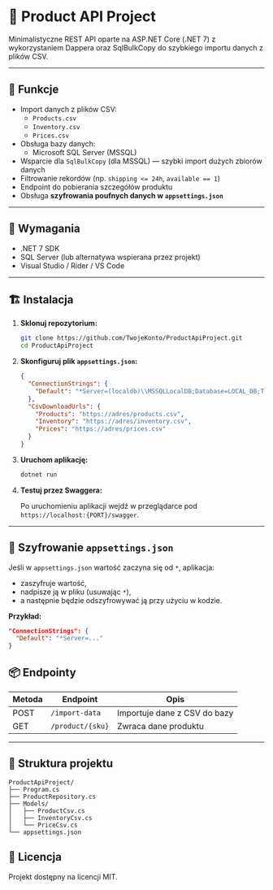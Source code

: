 # 🧩 Product API Project

Minimalistyczne REST API oparte na ASP.NET Core (.NET 7) z wykorzystaniem Dappera oraz SqlBulkCopy do szybkiego importu danych z plików CSV.

---

## 🚀 Funkcje

- Import danych z plików CSV:
  - `Products.csv`
  - `Inventory.csv`
  - `Prices.csv`
- Obsługa bazy danych:
  - Microsoft SQL Server (MSSQL)
- Wsparcie dla `SqlBulkCopy` (dla MSSQL) — szybki import dużych zbiorów danych
- Filtrowanie rekordów (np. `shipping <= 24h`, `available == 1`)
- Endpoint do pobierania szczegółów produktu
- Obsługa **szyfrowania poufnych danych w `appsettings.json`**

---

## 🔧 Wymagania

- .NET 7 SDK
- SQL Server (lub alternatywa wspierana przez projekt)
- Visual Studio / Rider / VS Code

---

## 🏗️ Instalacja

1. **Sklonuj repozytorium:**

   ```bash
   git clone https://github.com/TwojeKonto/ProductApiProject.git
   cd ProductApiProject
   ```

2. **Skonfiguruj plik `appsettings.json`:**

   ```json
   {
     "ConnectionStrings": {
       "Default": "*Server=(localdb)\\MSSQLLocalDB;Database=LOCAL_DB;Trusted_Connection=True;"
     },
     "CsvDownloadUrls": {
       "Products": "https://adres/products.csv",
       "Inventory": "https://adres/inventory.csv",
       "Prices": "https://adres/prices.csv"
     }
   }
   ```

3. **Uruchom aplikację:**

   ```bash
   dotnet run
   ```

4. **Testuj przez Swaggera:**

   Po uruchomieniu aplikacji wejdź w przeglądarce pod `https://localhost:{PORT}/swagger`.

---

## 🔐 Szyfrowanie `appsettings.json`

Jeśli w `appsettings.json` wartość zaczyna się od `*`, aplikacja:

- zaszyfruje wartość,
- nadpisze ją w pliku (usuwając `*`),
- a następnie będzie odszyfrowywać ją przy użyciu w kodzie.

**Przykład:**

```json
"ConnectionStrings": {
  "Default": "*Server=..."
}
```

## 📦 Endpointy

| Metoda | Endpoint         | Opis                              |
|--------|------------------|-----------------------------------|
| POST   | `/import-data`   | Importuje dane z CSV do bazy     |
| GET    | `/product/{sku}` | Zwraca dane produktu             |

---

## 📁 Struktura projektu

```
ProductApiProject/
├── Program.cs
├── ProductRepository.cs
├── Models/
│   ├── ProductCsv.cs
│   ├── InventoryCsv.cs
│   └── PriceCsv.cs
└── appsettings.json
```

## 📄 Licencja

Projekt dostępny na licencji MIT.
